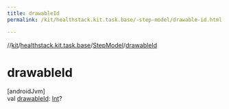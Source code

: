 ```yaml
---
title: drawableId
permalink: /kit/healthstack.kit.task.base/-step-model/drawable-id.html

---
```

//[kit](/kit.html)/[healthstack.kit.task.base](../index.html)/[StepModel](index.html)/[drawableId](drawable-id.html)



# drawableId



[androidJvm]\
val [drawableId](drawable-id.html): [Int](https://kotlinlang.org/api/latest/jvm/stdlib/kotlin/-int/index.html)?




